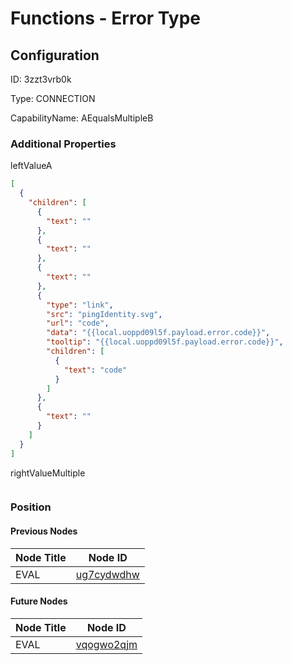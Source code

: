 # Functions - Error Type
## Configuration
ID:  3zzt3vrb0k

Type: CONNECTION 

CapabilityName: AEqualsMultipleB






### Additional Properties
leftValueA
```json 
[
  {
    "children": [
      {
        "text": ""
      },
      {
        "text": ""
      },
      {
        "text": ""
      },
      {
        "type": "link",
        "src": "pingIdentity.svg",
        "url": "code",
        "data": "{{local.uoppd09l5f.payload.error.code}}",
        "tooltip": "{{local.uoppd09l5f.payload.error.code}}",
        "children": [
          {
            "text": "code"
          }
        ]
      },
      {
        "text": ""
      }
    ]
  }
]
```


rightValueMultiple
```
```





### Position

#### Previous Nodes
| Node Title | Node ID |
| :------------- | ------------ |
| EVAL | [ug7cydwdhw](./ug7cydwdhw.md) | 
 
 #### Future Nodes
| Node Title | Node ID |
| :------------- | ------------ |
| EVAL |[vqogwo2qjm](./vqogwo2qjm.md) | 